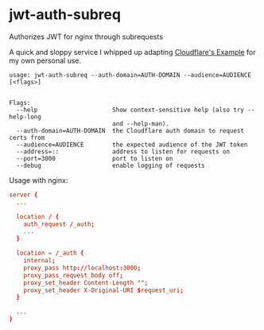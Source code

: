 # jwt-auth-subreq

Authorizes JWT for nginx through subrequests

A quick and sloppy service I whipped up adapting [Cloudflare's Example](https://developers.cloudflare.com/access/setting-up-access/validate-jwt-tokens/)
for my own personal use.

```text
usage: jwt-auth-subreq --auth-domain=AUTH-DOMAIN --audience=AUDIENCE [<flags>]


Flags:
  --help                     Show context-sensitive help (also try --help-long
                             and --help-man).
  --auth-domain=AUTH-DOMAIN  the Cloudflare auth domain to request certs from
  --audience=AUDIENCE        the expected audience of the JWT token
  --address=::               address to listen for requests on
  --port=3000                port to listen on
  --debug                    enable logging of requests
```

Usage with nginx:

```conf
server {
  ...

  location / {
    auth_request /_auth;
    ...
  }

  location = /_auth {
    internal;
    proxy_pass http://localhost:3000;
    proxy_pass_request_body off;
    proxy_set_header Content-Length "";
    proxy_set_header X-Original-URI $request_uri;
  }

  ...
}
```
